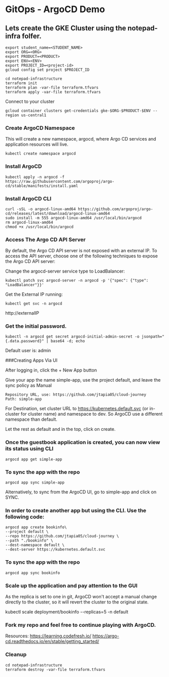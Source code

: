 # GitOps  - ArgoCD Demo


## Lets create the GKE Cluster using the notepad-infra folfer.
```
export student_name=<STUDENT_NAME>
export ORG=<ORG>
export PRODUCT=<PRODUCT>
export ENV=<ENV>
export PROJECT_ID=<project-id>
gcloud config set project $PROJECT_ID

cd notepad-infrastructure
terraform init
terraform plan -var-file terraform.tfvars
terraform apply -var-file terraform.tfvars
```
Connect to your cluster
```
gcloud container clusters get-credentials gke-$ORG-$PRODUCT-$ENV --region us-central1
```
### Create ArgoCD Namespace
This will create a new namespace, argocd, where Argo CD services and application resources will live.

```
kubectl create namespace argocd
```
### Install ArgoCD
```
kubectl apply -n argocd -f https://raw.githubusercontent.com/argoproj/argo-cd/stable/manifests/install.yaml
```
### Install ArgoCD CLI
```
curl -sSL -o argocd-linux-amd64 https://github.com/argoproj/argo-cd/releases/latest/download/argocd-linux-amd64
sudo install -m 555 argocd-linux-amd64 /usr/local/bin/argocd
rm argocd-linux-amd64
chmod +x /usr/local/bin/argocd
```
### Access The Argo CD API Server
By default, the Argo CD API server is not exposed with an external IP. To access the API server, choose one of the following techniques to expose the Argo CD API server:

Change the argocd-server service type to LoadBalancer:
```
kubectl patch svc argocd-server -n argocd -p '{"spec": {"type": "LoadBalancer"}}'
```
Get the External IP running:
```
kubectl get svc -n argocd
```
http://externalIP

### Get the initial password. 
```
kubectl -n argocd get secret argocd-initial-admin-secret -o jsonpath="{.data.password}" | base64 -d; echo
```
Default user is: admin

###Creating Apps Via UI

After logging in, click the + New App button

Give your app the name simple-app, use the project default, and leave the sync policy as Manual
```
Repository URL, use: https://github.com/jtapia05/cloud-journey
Path: simple-app
```
For Destination, set cluster URL to https://kubernetes.default.svc (or in-cluster for cluster name) and namespace to dev. So ArgoCD use a different namespace than default. 

Let the rest as default and in the top, click on create. 

### Once the guestbook application is created, you can now view its status using CLI
```
argocd app get simple-app
```
### To sync the app with the repo
```
argocd app sync simple-app
```
Alternatively, to sync from the ArgoCD UI, go to simple-app and click on SYNC.


### In order to create another app but using the CLI. Use the following code:
```
argocd app create bookinfo\
--project default \
--repo https://github.com/jtapia05/cloud-journey \
--path "./bookinfo" \
--dest-namespace default \
--dest-server https://kubernetes.default.svc
```
### To sync the app with the repo
```
argocd app sync bookinfo
```

### Scale up the application and pay attention to the GUI
As the replica is set to one in git, ArgoCD won't accept a manual change directly to the cluster, so it will revert the cluster to the original state.

kubectl scale deployment/bookinfo --replicas=5 -n default

### Fork my repo and feel free to continue playing with ArgoCD.
Resources:
https://learning.codefresh.io/
https://argo-cd.readthedocs.io/en/stable/getting_started/


### Cleanup
```
cd notepad-infrastructure
terraform destroy -var-file terraform.tfvars
```

